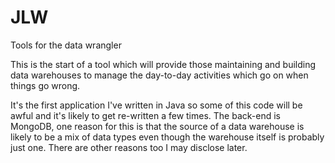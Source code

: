 # JLW
Tools for the data wrangler

This is the start of a tool which will provide those maintaining and building data warehouses to manage the day-to-day activities 
which go on when things go wrong.

It's the first application I've written in Java so some of this code will be awful and it's likely to get re-written a few
times.
The back-end is MongoDB, one reason for this is that the source of a data warehouse is likely to be a mix of data types even 
though the warehouse itself is probably just one. There are other reasons too I may disclose later.

